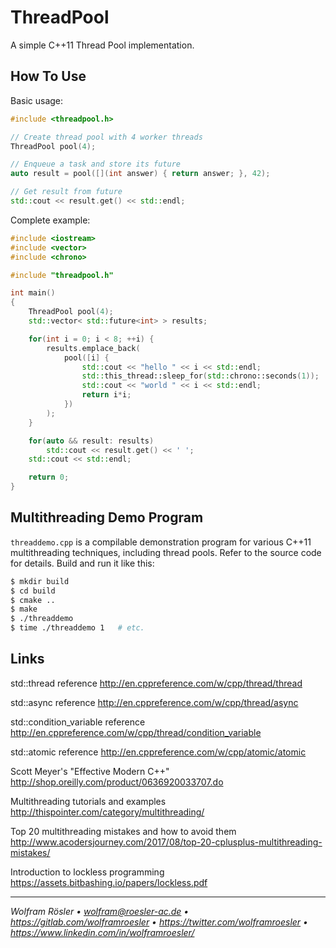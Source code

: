 # ThreadPool

A simple C++11 Thread Pool implementation.

## How To Use

Basic usage:

```c++
#include <threadpool.h>

// Create thread pool with 4 worker threads
ThreadPool pool(4);

// Enqueue a task and store its future
auto result = pool([](int answer) { return answer; }, 42);

// Get result from future
std::cout << result.get() << std::endl;
```

Complete example:

```c++
#include <iostream>
#include <vector>
#include <chrono>

#include "threadpool.h"

int main()
{
    ThreadPool pool(4);
    std::vector< std::future<int> > results;

    for(int i = 0; i < 8; ++i) {
        results.emplace_back(
            pool([i] {
                std::cout << "hello " << i << std::endl;
                std::this_thread::sleep_for(std::chrono::seconds(1));
                std::cout << "world " << i << std::endl;
                return i*i;
            })
        );
    }

    for(auto && result: results)
        std::cout << result.get() << ' ';
    std::cout << std::endl;

    return 0;
}
```

## Multithreading Demo Program

`threaddemo.cpp` is a compilable demonstration program for various C++11 multithreading techniques, including thread pools. Refer to the source code for details. Build and run it like this:

```sh
$ mkdir build
$ cd build
$ cmake ..
$ make
$ ./threaddemo
$ time ./threaddemo 1	# etc.
```

## Links

std::thread reference
http://en.cppreference.com/w/cpp/thread/thread

std::async reference
http://en.cppreference.com/w/cpp/thread/async

std::condition_variable reference
http://en.cppreference.com/w/cpp/thread/condition_variable

std::atomic reference
http://en.cppreference.com/w/cpp/atomic/atomic

Scott Meyer's "Effective Modern C++"
http://shop.oreilly.com/product/0636920033707.do

Multithreading tutorials and examples
http://thispointer.com/category/multithreading/

Top 20 multithreading mistakes and how to avoid them
http://www.acodersjourney.com/2017/08/top-20-cplusplus-multithreading-mistakes/

Introduction to lockless programming
https://assets.bitbashing.io/papers/lockless.pdf

---
*Wolfram Rösler • wolfram@roesler-ac.de • https://gitlab.com/wolframroesler • https://twitter.com/wolframroesler • https://www.linkedin.com/in/wolframroesler/*

